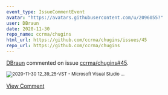 ```yaml
---
event_type: IssueCommentEvent
avatar: "https://avatars.githubusercontent.com/u/2096055?"
user: DBraun
date: 2020-11-30
repo_name: ccrma/chugins
html_url: https://github.com/ccrma/chugins/issues/45
repo_url: https://github.com/ccrma/chugins
---
```


<a href='https://github.com/DBraun' target='_blank'>DBraun</a> commented on issue <a href='https://github.com/ccrma/chugins/issues/45' target='_blank'>ccrma/chugins#45</a>.

<small>![2020-11-30 12_39_25-VST - Microsoft Visual Studio](https://user-images.githubusercontent.com/2096055/100662015-2eedf100-3309-11eb-8e47-85758ffa81ae.png)...</small>

<a href='https://github.com/ccrma/chugins/issues/45' target='_blank'>View Comment</a>